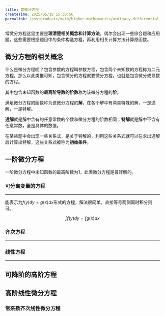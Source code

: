 ```yaml
---
title: 常微分方程
createTime: 2025/05/18 15:30:56
permalink: /postgraduate/math/higher-mathematics/ordinary-differential-equation/
---
```


常微分方程这里主要是**理清楚相关概念和计算方法**，偶尔会出现一些综合题和应用题，这些需要根据题目中的条件构造方程，再利用相关计算方法计算原函数。

## **微分方程的相关概念**

什么是微分方程呢？包含参数的方程叫参数方程，包含两个未知数的方程称为二元方程，那么以此类推可知，包含微分的方程就要微分方程，也就是包含微分或导数的方程。

其中包含未知函数的**最高阶导数的阶数**称为该微分方程的**阶**。

满足微分方程的函数称为该微分方程的**解**，在各个解中有两类特殊的解，一是通解，一是特解。

**通解**就是解中含有的任意常数的个数和微分方程的阶数相同；**特解**就是解中不含有任意常数，全是具体的数值。

在某些题中会出现一些关系式，是关于特解的，利用这些关系式就可以在求出通解后计算出特解，这些关系式被称为**初始条件**。

## **一阶微分方程**

一阶微分方程中未知函数的最高阶数为1，此类微分方程是最好解的。

### **可分离变量的方程**
---

能表示为$f(y)dy=g(x)dx$形式的方程，解法很简单，直接等号两侧同时积分则可。

$$\int f(y)dy=\int g(x)dx$$

### **齐次方程**
---

### **线性方程**
---

## **可降阶的高阶方程**

## **高阶线性微分方程**

### **常系数齐次线性微分方程**